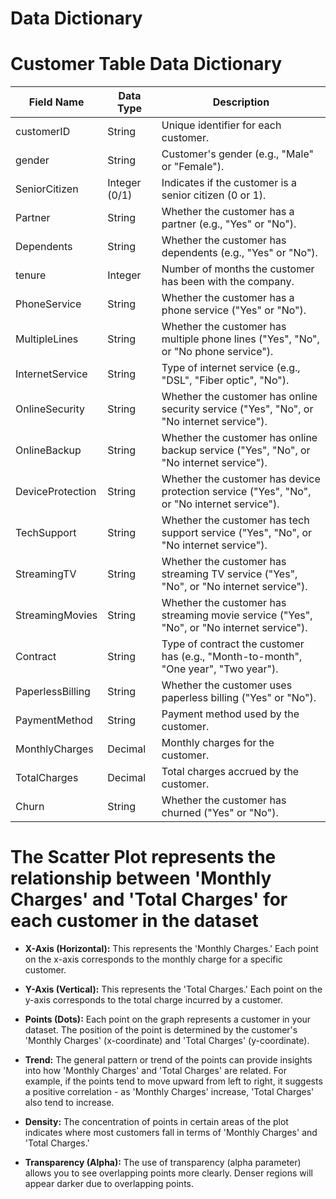 # Data Dictionary

# Customer Table Data Dictionary

| Field Name         | Data Type     | Description                                            |
|--------------------|---------------|--------------------------------------------------------|
| customerID         | String        | Unique identifier for each customer.                    |
| gender             | String        | Customer's gender (e.g., "Male" or "Female").           |
| SeniorCitizen      | Integer (0/1) | Indicates if the customer is a senior citizen (0 or 1). |
| Partner            | String        | Whether the customer has a partner (e.g., "Yes" or "No").|
| Dependents         | String        | Whether the customer has dependents (e.g., "Yes" or "No").|
| tenure             | Integer       | Number of months the customer has been with the company.|
| PhoneService       | String        | Whether the customer has a phone service ("Yes" or "No").|
| MultipleLines      | String        | Whether the customer has multiple phone lines ("Yes", "No", or "No phone service").|
| InternetService    | String        | Type of internet service (e.g., "DSL", "Fiber optic", "No").|
| OnlineSecurity     | String        | Whether the customer has online security service ("Yes", "No", or "No internet service").|
| OnlineBackup       | String        | Whether the customer has online backup service ("Yes", "No", or "No internet service").|
| DeviceProtection   | String        | Whether the customer has device protection service ("Yes", "No", or "No internet service").|
| TechSupport        | String        | Whether the customer has tech support service ("Yes", "No", or "No internet service").|
| StreamingTV        | String        | Whether the customer has streaming TV service ("Yes", "No", or "No internet service").|
| StreamingMovies    | String        | Whether the customer has streaming movie service ("Yes", "No", or "No internet service").|
| Contract           | String        | Type of contract the customer has (e.g., "Month-to-month", "One year", "Two year").|
| PaperlessBilling   | String        | Whether the customer uses paperless billing ("Yes" or "No").|
| PaymentMethod      | String        | Payment method used by the customer.                    |
| MonthlyCharges     | Decimal       | Monthly charges for the customer.                        |
| TotalCharges       | Decimal       | Total charges accrued by the customer.                   |
| Churn              | String        | Whether the customer has churned ("Yes" or "No").       |

# The Scatter Plot  represents the relationship between 'Monthly Charges' and 'Total Charges' for each customer in the dataset
- **X-Axis (Horizontal):** This represents the 'Monthly Charges.' Each point on the x-axis corresponds to the monthly charge for a specific customer.

- **Y-Axis (Vertical):** This represents the 'Total Charges.' Each point on the y-axis corresponds to the total charge incurred by a customer.

- **Points (Dots):** Each point on the graph represents a customer in your dataset. The position of the point is determined by the customer's 'Monthly Charges' (x-coordinate) and 'Total Charges' (y-coordinate).

- **Trend:** The general pattern or trend of the points can provide insights into how 'Monthly Charges' and 'Total Charges' are related. For example, if the points tend to move upward from left to right, it suggests a positive correlation - as 'Monthly Charges' increase, 'Total Charges' also tend to increase.

- **Density:** The concentration of points in certain areas of the plot indicates where most customers fall in terms of 'Monthly Charges' and 'Total Charges.'

- **Transparency (Alpha):** The use of transparency (alpha parameter) allows you to see overlapping points more clearly. Denser regions will appear darker due to overlapping points.


